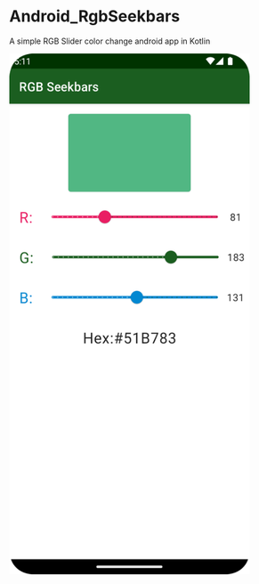 # Android_RgbSeekbars
A simple RGB Slider color change  android app in Kotlin


<img src = "https://github.com/SuneelKM/Android_RgbSeekbars/blob/master/Screenshot/RGB.png" width=432 height=936>
